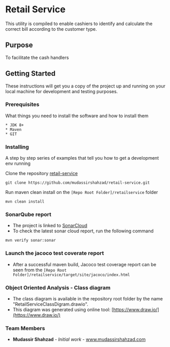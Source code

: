 # Retail Service

This utility is compiled to enable cashiers to identify and calculate the correct bill according to the customer type.

## Purpose
To facilitate the cash handlers

	
## Getting Started

These instructions will get you a copy of the project up and running on your local machine for development and testing purposes.

### Prerequisites

What things you need to install the software and how to install them

```
* JDK 8+
* Maven
* GIT
```

### Installing

A step by step series of examples that tell you how to get a development env running

Clone the repository [retail-service](https://github.com/mudassirshahzad/retail-service.git) 

```
git clone https://github.com/mudassirshahzad/retail-service.git
```

Run maven clean install on the `[Repo Root Folder]/retailservice` folder

```
mvn clean install
```


### SonarQube report

- The project is linked to [SonarCloud](https://sonarcloud.io/dashboard?id=mudassirshahzad_retail-service)
- To check the latest sonar cloud report, run the following command

```
mvn verify sonar:sonar
```


### Launch the jacoco test coverate report

- After a successful maven build, Jacoco test coverage report can be seen from the  `[Repo Root Folder]/retailservice/target/site/jacoco/index.html` 



### Object Oriented Analysis - Class diagram

- The class diagram is available in the repository root folder by the name "RetailServiceClassDigram.drawio".
- This diagram was generated using online tool: [https://www.draw.io/](https://www.draw.io/)


### Team Members

* **Mudassir Shahzad** 	- *Initial work* 	- 	www.mudassirshahzad.com

